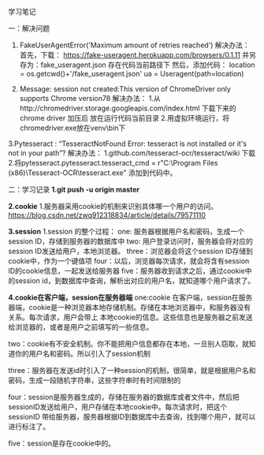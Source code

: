 学习笔记

一：解决问题

1. FakeUserAgentError('Maximum amount of retries reached')
解决办法：
首先，下载： https://fake-useragent.herokuapp.com/browsers/0.1.11 并另存为：fake_useragent.json 存在代码当前路径下
然后，添加代码：
location = os.getcwd()+'/fake_useragent.json'
ua = Useragent(path=location)

2. Message: session not created:This version of ChromeDriver only supports Chrome version78
解决办法：
1.从http://chromedriver.storage.googleapis.com/index.html 下载下来的chrome driver 加压后 放在运行代码当前目录
2.用虚拟环境运行，将chromedriver.exe放在venv\bin下

3.Pytesseract : “TesseractNotFound Error: tesseract is not installed or it's not in your path”?
解决办法：
1.github.com/tesseract-ocr/tesseract/wiki 下载
2.将pytesseract.pytesseract.tesseract_cmd = r"C:\Program Files (x86)\Tesseract-OCR\tesseract.exe" 添加到代码中。



二：学习记录
**1.git push -u origin master**

**2.cookie**
1.服务器采用cookie的机制来识别具体哪一个用户的访问。https://blog.csdn.net/zwq912318834/article/details/79571110

**3.session**
1.session 的整个过程：
one: 服务器根据用户名和密码，生成一个session ID，存储到服务器的数据库中
two: 用户登录访问时，服务器会将对应的session ID发送给用户，本地浏览器。
three：浏览器会将这个session ID存储到cookie中，作为一个键值项
four：以后，浏览器每次请求，就会将含有session ID的cookie信息，一起发送给服务器
five：服务器收到请求之后，通过cookie中的session id，到数据库中查询，解析出对应的用户名，就知道哪个用户请求了。

**4.cookie在客户端，session在服务器端**
one:cookie 在客户端，session在服务器端，cookie是一种浏览器本地存储机制。存储在本地浏览器中，和服务器没有关系。每次请求，用户会带上
本地cookie的信息。这些信息也是服务器之前发送给浏览器的，或者是用户之前填写的一些信息。

two：cookie有不安全机制。你不能把用户信息都存在本地，一旦别人窃取，就知道你的用户名和密码。所以引入了session机制

three：服务器在发送id时引入了一种session的机制，很简单，就是根据用户名和密码，生成一段随机字符串，这些字符串时有时间限制的

four：session是服务器生成的，存储在服务器的数据库或者文件中，然后把sessionID发送给用户，用户存储在本地cookie中。每次请求时，把这个sessionID
带给服务器，服务器根据ID到数据库中去查询，找到哪个用户，就可以进行标注了。

five：session是存在cookie中的。



